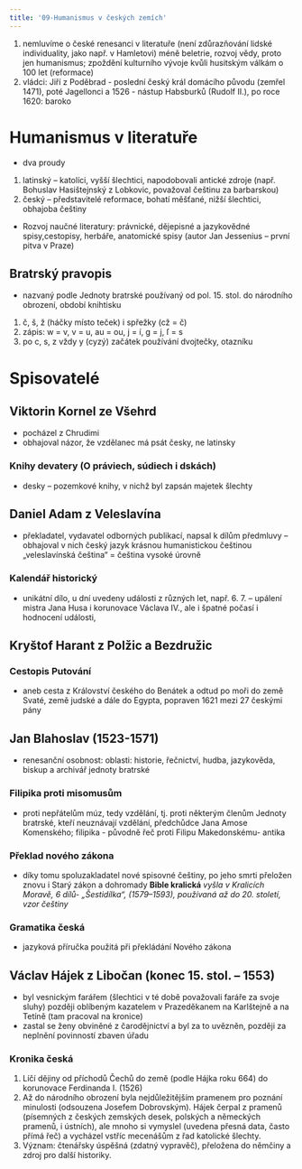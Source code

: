 ```yaml
---
title: '09-Humanismus v českých zemích'
---
```


1. nemluvíme o české renesanci v literatuře (není zdůrazňování lidské individuality, jako např. 
      v Hamletovi) méně beletrie, rozvoj vědy, proto jen humanismus; zpoždění kulturního vývoje kvůli husitským válkám o 100 let (reformace)
2. vládci: Jiří z Poděbrad - poslední český král domácího původu (zemřel 1471), poté Jagellonci a 1526 - nástup Habsburků (Rudolf II.), po roce 1620: baroko

# Humanismus v literatuře
* dva proudy
1. latinský – katolíci, vyšší šlechtici, napodobovali antické zdroje (např. Bohuslav Hasištejnský z Lobkovic, považoval češtinu za barbarskou)
2. český – představitelé reformace, bohatí měšťané, nižší šlechtici, obhajoba češtiny
* Rozvoj naučné literatury: právnické, dějepisné a jazykovědné spisy,cestopisy, herbáře, anatomické spisy (autor Jan Jessenius – první pitva v Praze)

## Bratrský pravopis
* nazvaný podle Jednoty bratrské používaný od pol. 15. stol. do národního obrození, období knihtisku
1. č, š, ž (háčky místo teček) i spřežky (cž = č) 
2. zápis: w = v, v = u, au = ou, j = í, g = j, ſ = s
3. po c, s, z vždy y  (cyzý) začátek používání dvojtečky, otazníku

# Spisovatelé

## Viktorin Kornel ze Všehrd 
* pocházel z Chrudimi  
* obhajoval názor, že vzdělanec má psát česky, ne latinsky 

### Knihy devatery (O práviech, súdiech i dskách) 

* desky – pozemkové knihy, v nichž byl zapsán majetek šlechty

## Daniel Adam z Veleslavína

* překladatel, vydavatel odborných publikací, napsal k dílům předmluvy – obhajoval v nich český jazyk krásnou humanistickou češtinou „veleslavínská čeština“ = čeština vysoké úrovně

### Kalendář historický 
* unikátní dílo, u dní uvedeny události z různých let, např. 6. 7. – upálení mistra Jana Husa i korunovace Václava IV., ale i špatné počasí i hodnocení události, 

## Kryštof Harant z Polžic a Bezdružic

### Cestopis Putování
* aneb cesta z Království českého do Benátek a odtud po moři do země Svaté, země judské a dále do Egypta, popraven 1621 mezi 27 českými pány  

## Jan Blahoslav (1523-1571)
* renesanční osobnost: oblasti: historie, řečnictví, hudba, jazykověda, biskup a archivář jednoty bratrské

### Filipika proti misomusům
* proti nepřátelům múz, tedy vzdělání, tj. proti některým členům Jednoty bratrské, kteří neuznávají vzdělání, předchůdce Jana Amose Komenského; filipika - původně řeč proti Filipu Makedonskému- antika

### Překlad nového zákona
* díky tomu spoluzakladatel nové spisovné češtiny, po jeho smrti přeložen znovu i Starý zákon a dohromady **Bible kralická** *vyšla v Kralicích Moravě, 6 dílů- „Šestidílka“, (1579–1593), používaná až do 20. století, vzor češtiny*

### Gramatika česká 
* jazyková příručka použitá při překládání Nového zákona

## Václav Hájek z Libočan (konec 15. stol. – 1553)
* byl vesnickým farářem (šlechtici v té době považovali faráře za svoje sluhy) později oblíbeným kazatelem v Prazeděkanem na Karlštejně a na Tetíně (tam pracoval na kronice)
* zastal se ženy obviněné z čarodějnictví a byl za to uvězněn, později za neplnění povinností zbaven úřadu

### Kronika česká
1. Líčí dějiny od příchodů Čechů do země (podle Hájka roku 664) do korunovace Ferdinanda I. (1526)
2. Až do národního obrození byla nejdůležitějším pramenem pro poznání minulosti (odsouzena Josefem Dobrovským). Hájek čerpal z pramenů (písemných z českých zemských desek, polských a německých pramenů, i ústních), ale mnoho si vymyslel  (uvedena přesná data, často přímá řeč) a vycházel vstříc mecenášům z řad katolické šlechty.
3. Význam: čtenářsky úspěšná (zdatný vypravěč), přeložena do němčiny a zdroj pro další historiky.
